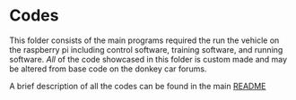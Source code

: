 Codes
=====

This folder consists of the main programs required the run the vehicle on the raspberry pi including control software, training software, and running software. 
_All_ of the code showcased in this folder is custom made and may be altered from base code on the donkey car forums.

A brief description of all the codes can be found in the main [README]()

